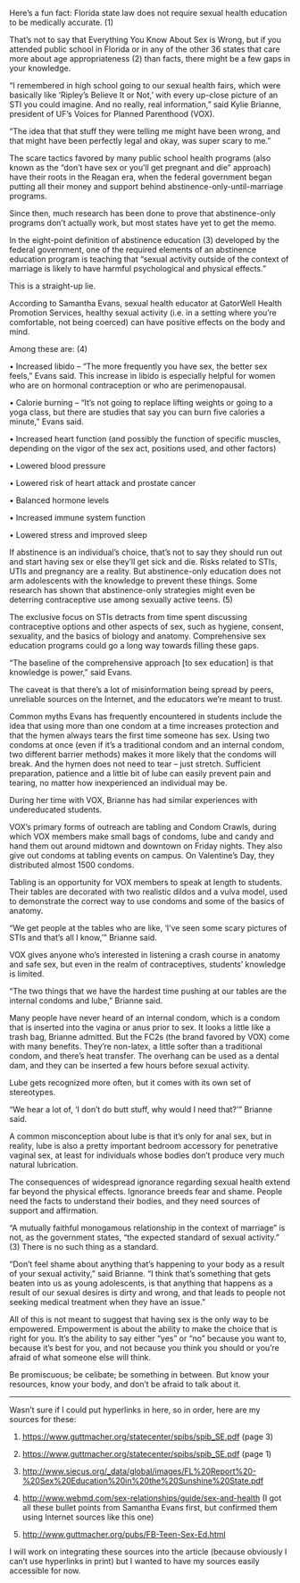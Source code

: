 Here’s a fun fact: Florida state law does not require sexual health education to be medically accurate. (1) 

That’s not to say that Everything You Know About Sex is Wrong, but if you attended public school in Florida or in any of the other 36 states that care more about age appropriateness (2) than facts, there might be a few gaps in your knowledge. 

“I remembered in high school going to our sexual health fairs, which were basically like ‘Ripley’s Believe It or Not,’ with every up-close picture of an STI you could imagine. And no really, real information,” said Kylie Brianne, president of UF’s Voices for Planned Parenthood (VOX). 

“The idea that that stuff they were telling me might have been wrong, and that might have been perfectly legal and okay, was super scary to me.”

The scare tactics favored by many public school health programs (also known as the “don’t have sex or you’ll get pregnant and die” approach) have their roots in the Reagan era, when the federal government began putting all their money and support behind abstinence-only-until-marriage programs. 

Since then, much research has been done to prove that abstinence-only programs don’t actually work, but most states have yet to get the memo. 

In the eight-point definition of abstinence education (3) developed by the federal government, one of the required elements of an abstinence education program is teaching that “sexual activity outside of the context of marriage is likely to have harmful psychological and physical effects.” 

This is a straight-up lie. 

According to Samantha Evans, sexual health educator at GatorWell Health Promotion Services, healthy sexual activity (i.e. in a setting where you’re comfortable, not being coerced) can have positive effects on the body and mind. 

Among these are: (4)

•	Increased libido – “The more frequently you have sex, the better sex feels,” Evans said. This increase in libido is especially helpful for women who are on hormonal contraception or who are perimenopausal. 

•	Calorie burning – “It’s not going to replace lifting weights or going to a yoga class, but there are studies that say you can burn five calories a minute,” Evans said.

•	Increased heart function (and possibly the function of specific muscles, depending on the vigor of the sex act, positions used, and other factors)

•	Lowered blood pressure 

•	Lowered risk of heart attack and prostate cancer

•	Balanced hormone levels

•	Increased immune system function

•	Lowered stress and improved sleep

If abstinence is an individual’s choice, that’s not to say they should run out and start having sex or else they’ll get sick and die. Risks related to STIs, UTIs and pregnancy are a reality. But abstinence-only education does not arm adolescents with the knowledge to prevent these things. Some research has shown that abstinence-only strategies might even be deterring contraceptive use among sexually active teens. (5) 

The exclusive focus on STIs detracts from time spent discussing contraceptive options and other aspects of sex, such as hygiene, consent, sexuality, and the basics of biology and anatomy. Comprehensive sex education programs could go a long way towards filling these gaps.

“The baseline of the comprehensive approach [to sex education] is that knowledge is power,” said Evans.

The caveat is that there’s a lot of misinformation being spread by peers, unreliable sources on the Internet, and the educators we’re meant to trust. 

Common myths Evans has frequently encountered in students include the idea that using more than one condom at a time increases protection and that the hymen always tears the first time someone has sex. Using two condoms at once (even if it’s a traditional condom and an internal condom, two different barrier methods) makes it more likely that the condoms will break. And the hymen does not need to tear – just stretch. Sufficient preparation, patience and a little bit of lube can easily prevent pain and tearing, no matter how inexperienced an individual may be. 

During her time with VOX, Brianne has had similar experiences with undereducated students. 

VOX’s primary forms of outreach are tabling and Condom Crawls, during which VOX members make small bags of condoms, lube and candy and hand them out around midtown and downtown on Friday nights. They also give out condoms at tabling events on campus. On Valentine’s Day, they distributed almost 1500 condoms. 

Tabling is an opportunity for VOX members to speak at length to students. Their tables are decorated with two realistic dildos and a vulva model, used to demonstrate the correct way to use condoms and some of the basics of anatomy.

“We get people at the tables who are like, ‘I’ve seen some scary pictures of STIs and that’s all I know,’” Brianne said.

VOX gives anyone who’s interested in listening a crash course in anatomy and safe sex, but even in the realm of contraceptives, students’ knowledge is limited. 

“The two things that we have the hardest time pushing at our tables are the internal condoms and lube,” Brianne said.

Many people have never heard of an internal condom, which is a condom that is inserted into the vagina or anus prior to sex. It looks a little like a trash bag, Brianne admitted. But the FC2s (the brand favored by VOX) come with many benefits. They’re non-latex, a little softer than a traditional condom, and there’s heat transfer. The overhang can be used as a dental dam, and they can be inserted a few hours before sexual activity. 

Lube gets recognized more often, but it comes with its own set of stereotypes.

“We hear a lot of, ‘I don’t do butt stuff, why would I need that?’” Brianne said. 

A common misconception about lube is that it’s only for anal sex, but in reality, lube is also a pretty important bedroom accessory for penetrative vaginal sex, at least for individuals whose bodies don’t produce very much natural lubrication. 

The consequences of widespread ignorance regarding sexual health extend far beyond the physical effects. Ignorance breeds fear and shame. People need the facts to understand their bodies, and they need sources of support and affirmation. 

“A mutually faithful monogamous relationship in the context of marriage” is not, as the government states, “the expected standard of sexual activity.” (3) There is no such thing as a standard.

“Don’t feel shame about anything that’s happening to your body as a result of your sexual activity,” said Brianne. “I think that’s something that gets beaten into us as young adolescents, is that anything that happens as a result of our sexual desires is dirty and wrong, and that leads to people not seeking medical treatment when they have an issue.”

All of this is not meant to suggest that having sex is the only way to be empowered. Empowerment is about the ability to make the choice that is right for you. It’s the ability to say either “yes” or “no” because you want to, because it’s best for you, and not because you think you should or you’re afraid of what someone else will think.

Be promiscuous; be celibate; be something in between. But know your resources, know your body, and don’t be afraid to talk about it.

***
Wasn’t sure if I could put hyperlinks in here, so in order, here are my sources for these:

1) https://www.guttmacher.org/statecenter/spibs/spib_SE.pdf (page 3)

2) https://www.guttmacher.org/statecenter/spibs/spib_SE.pdf (page 1)

3) http://www.siecus.org/_data/global/images/FL%20Report%20-%20Sex%20Education%20in%20the%20Sunshine%20State.pdf

4) http://www.webmd.com/sex-relationships/guide/sex-and-health (I got all these bullet points from Samantha Evans first, but confirmed them using Internet sources like this one)

5) http://www.guttmacher.org/pubs/FB-Teen-Sex-Ed.html

I will work on integrating these sources into the article (because obviously I can’t use hyperlinks in print) but I wanted to have my sources easily accessible for now.
